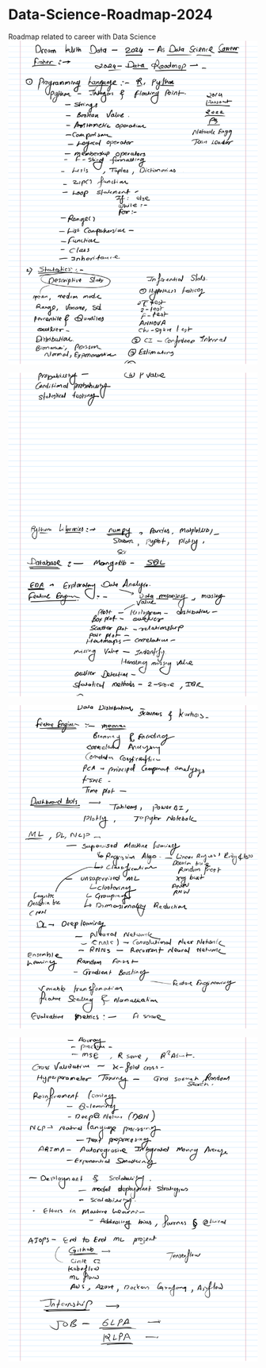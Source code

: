 # Data-Science-Roadmap-2024
Roadmap related to career with Data Science
![logo](https://github.com/tusharatkare06/Data-Science-Roadmap-2024/blob/main/2023-12-02%2301.png)

![logo](https://github.com/tusharatkare06/Data-Science-Roadmap-2024/blob/main/2023-12-02%2302.png)

![logo](https://github.com/tusharatkare06/Data-Science-Roadmap-2024/blob/main/2023-12-02%2303.png)

![logo](https://github.com/tusharatkare06/Data-Science-Roadmap-2024/blob/main/2023-12-02%2304.png)

